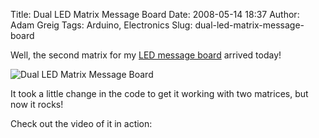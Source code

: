 Title: Dual LED Matrix Message Board
Date: 2008-05-14 18:37
Author: Adam Greig
Tags: Arduino, Electronics
Slug: dual-led-matrix-message-board

Well, the second matrix for my [LED message board][] arrived today!

![Dual LED Matrix Message Board](http://static.flickr.com/2243/2492602720_6b8e9090cc.jpg)

It took a little change in the code to get it working with two matrices,
but now it rocks!

Check out the video of it in action:  

<object width="425" height="355"><param name="movie" value="http://www.youtube.com/v/C1xpVda6cBo&amp;hl=en"></param><param name="wmode" value="transparent"></param><embed src="http://www.youtube.com/v/C1xpVda6cBo&amp;hl=en" type="application/x-shockwave-flash" wmode="transparent" width="425" height="355"></embed></object>

  [LED message board]: http://negativeacknowledge.com/2008/03/12/led-matrix-controller/
